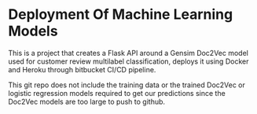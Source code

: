 # Deployment Of Machine Learning Models

This is a project that creates a Flask API around a Gensim Doc2Vec model used for customer review multilabel classification, deploys it using Docker and Heroku through bitbucket CI/CD pipeline. 

This git repo does not include the training data or the trained Doc2Vec or logistic regression models required to get our predictions since the Doc2Vec models are too large to push to github. 



